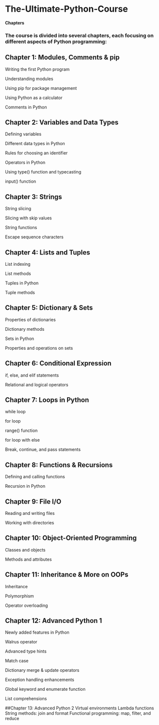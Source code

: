 # The-Ultimate-Python-Course



#### Chapters



### The course is divided into several chapters, each focusing on different aspects of Python programming:


## Chapter 1: Modules, Comments & pip

Writing the first Python program

Understanding modules

Using pip for package management

Using Python as a calculator

Comments in Python


## Chapter 2: Variables and Data Types

Defining variables

Different data types in Python

Rules for choosing an identifier

Operators in Python

Using type() function and typecasting

input() function


## Chapter 3: Strings

String slicing

Slicing with skip values

String functions

Escape sequence characters


## Chapter 4: Lists and Tuples

List indexing

List methods

Tuples in Python

Tuple methods


## Chapter 5: Dictionary & Sets

Properties of dictionaries

Dictionary methods

Sets in Python

Properties and operations on sets


## Chapter 6: Conditional Expression

if, else, and elif statements

Relational and logical operators


## Chapter 7: Loops in Python

while loop

for loop

range() function

for loop with else

Break, continue, and pass statements


## Chapter 8: Functions & Recursions

Defining and calling functions

Recursion in Python


## Chapter 9: File I/O

Reading and writing files

Working with directories


## Chapter 10: Object-Oriented Programming

Classes and objects

Methods and attributes


## Chapter 11: Inheritance & More on OOPs

Inheritance

Polymorphism

Operator overloading


## Chapter 12: Advanced Python 1

Newly added features in Python

Walrus operator

Advanced type hints

Match case

Dictionary merge & update operators

Exception handling enhancements

Global keyword and enumerate function

List comprehensions


##Chapter 13: Advanced Python 2
Virtual environments
Lambda functions
String methods: join and format
Functional programming: map, filter, and reduce
